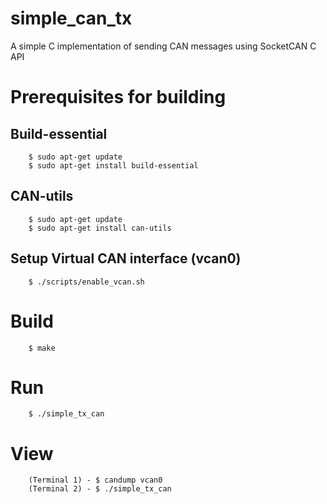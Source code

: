 # simple_can_tx
A simple C implementation of sending CAN messages using SocketCAN C API

# Prerequisites for building 
## Build-essential
```
    $ sudo apt-get update
    $ sudo apt-get install build-essential
```

## CAN-utils
```
    $ sudo apt-get update
    $ sudo apt-get install can-utils
```

## Setup Virtual CAN interface (vcan0)
```
    $ ./scripts/enable_vcan.sh
```

# Build
```
    $ make
```

# Run
```
    $ ./simple_tx_can
```
# View
```
    (Terminal 1) - $ candump vcan0
    (Terminal 2) - $ ./simple_tx_can
```
